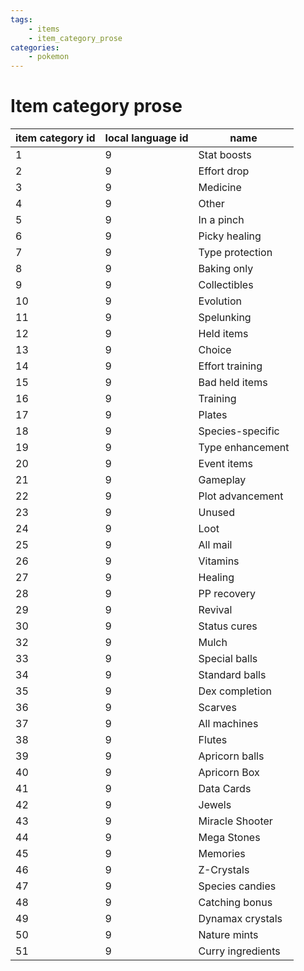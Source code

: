 ```yaml
---
tags:
    - items
    - item_category_prose
categories:
    - pokemon
---
```


# Item category prose

| item category id | local language id |       name        |
|------------------|-------------------|-------------------|
| 1                | 9                 | Stat boosts       |
| 2                | 9                 | Effort drop       |
| 3                | 9                 | Medicine          |
| 4                | 9                 | Other             |
| 5                | 9                 | In a pinch        |
| 6                | 9                 | Picky healing     |
| 7                | 9                 | Type protection   |
| 8                | 9                 | Baking only       |
| 9                | 9                 | Collectibles      |
| 10               | 9                 | Evolution         |
| 11               | 9                 | Spelunking        |
| 12               | 9                 | Held items        |
| 13               | 9                 | Choice            |
| 14               | 9                 | Effort training   |
| 15               | 9                 | Bad held items    |
| 16               | 9                 | Training          |
| 17               | 9                 | Plates            |
| 18               | 9                 | Species-specific  |
| 19               | 9                 | Type enhancement  |
| 20               | 9                 | Event items       |
| 21               | 9                 | Gameplay          |
| 22               | 9                 | Plot advancement  |
| 23               | 9                 | Unused            |
| 24               | 9                 | Loot              |
| 25               | 9                 | All mail          |
| 26               | 9                 | Vitamins          |
| 27               | 9                 | Healing           |
| 28               | 9                 | PP recovery       |
| 29               | 9                 | Revival           |
| 30               | 9                 | Status cures      |
| 32               | 9                 | Mulch             |
| 33               | 9                 | Special balls     |
| 34               | 9                 | Standard balls    |
| 35               | 9                 | Dex completion    |
| 36               | 9                 | Scarves           |
| 37               | 9                 | All machines      |
| 38               | 9                 | Flutes            |
| 39               | 9                 | Apricorn balls    |
| 40               | 9                 | Apricorn Box      |
| 41               | 9                 | Data Cards        |
| 42               | 9                 | Jewels            |
| 43               | 9                 | Miracle Shooter   |
| 44               | 9                 | Mega Stones       |
| 45               | 9                 | Memories          |
| 46               | 9                 | Z-Crystals        |
| 47               | 9                 | Species candies   |
| 48               | 9                 | Catching bonus    |
| 49               | 9                 | Dynamax crystals  |
| 50               | 9                 | Nature mints      |
| 51               | 9                 | Curry ingredients |
